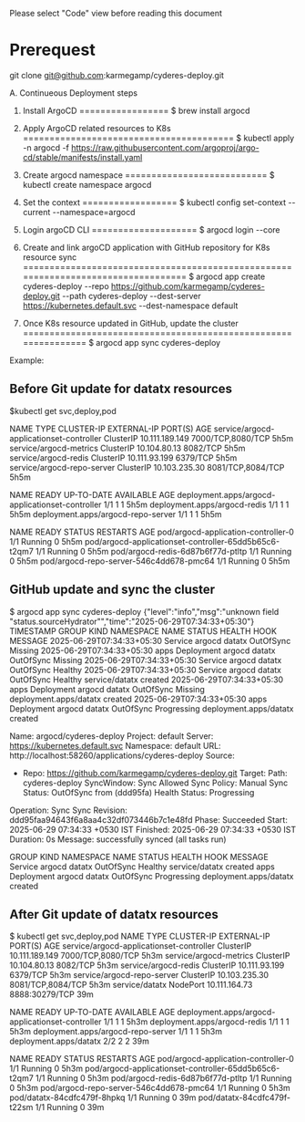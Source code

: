 Please select "Code" view before reading this document

Prerequest
==========
git clone git@github.com:karmegamp/cyderes-deploy.git

A. Continueous Deployment steps

1. Install ArgoCD 
=================
$ brew install argocd

2. Apply ArgoCD related resources to K8s
========================================
$ kubectl apply -n argocd -f https://raw.githubusercontent.com/argoproj/argo-cd/stable/manifests/install.yaml

3. Create argocd namespace
===========================
$ kubectl create namespace argocd

4. Set the context
==================
$ kubectl config set-context --current --namespace=argocd

5. Login argoCD CLI 
====================
$ argocd login --core

6. Create and link argoCD application with GitHub repository for K8s resource sync
==================================================================================
$ argocd app create cyderes-deploy --repo https://github.com/karmegamp/cyderes-deploy.git --path cyderes-deploy --dest-server https://kubernetes.default.svc --dest-namespace default

7. Once K8s resource updated in GitHub, update the cluster 
===============================================================
$ argocd app sync cyderes-deploy

Example:


Before Git update for datatx resources
--------------------------------------
$kubectl get svc,deploy,pod

NAME                                       TYPE        CLUSTER-IP       EXTERNAL-IP   PORT(S)             AGE
service/argocd-applicationset-controller   ClusterIP   10.111.189.149   <none>        7000/TCP,8080/TCP   5h5m
service/argocd-metrics                     ClusterIP   10.104.80.13     <none>        8082/TCP            5h5m
service/argocd-redis                       ClusterIP   10.111.93.199    <none>        6379/TCP            5h5m
service/argocd-repo-server                 ClusterIP   10.103.235.30    <none>        8081/TCP,8084/TCP   5h5m

NAME                                               READY   UP-TO-DATE   AVAILABLE   AGE
deployment.apps/argocd-applicationset-controller   1/1     1            1           5h5m
deployment.apps/argocd-redis                       1/1     1            1           5h5m
deployment.apps/argocd-repo-server                 1/1     1            1           5h5m

NAME                                                    READY   STATUS    RESTARTS   AGE
pod/argocd-application-controller-0                     1/1     Running   0          5h5m
pod/argocd-applicationset-controller-65dd5b65c6-t2qm7   1/1     Running   0          5h5m
pod/argocd-redis-6d87b6f77d-ptltp                       1/1     Running   0          5h5m
pod/argocd-repo-server-546c4dd678-pmc64                 1/1     Running   0          5h5m

GitHub update and sync the cluster 
----------------------------------

 $ argocd app sync cyderes-deploy
{"level":"info","msg":"unknown field \"status.sourceHydrator\"","time":"2025-06-29T07:34:33+05:30"}
TIMESTAMP                  GROUP        KIND   NAMESPACE                  NAME    STATUS    HEALTH        HOOK  MESSAGE
2025-06-29T07:34:33+05:30            Service      argocd                datatx  OutOfSync  Missing
2025-06-29T07:34:33+05:30   apps  Deployment      argocd                datatx  OutOfSync  Missing
2025-06-29T07:34:33+05:30            Service      argocd                datatx  OutOfSync  Healthy
2025-06-29T07:34:33+05:30            Service      argocd                datatx  OutOfSync  Healthy              service/datatx created
2025-06-29T07:34:33+05:30   apps  Deployment      argocd                datatx  OutOfSync  Missing              deployment.apps/datatx created
2025-06-29T07:34:33+05:30   apps  Deployment      argocd                datatx  OutOfSync  Progressing              deployment.apps/datatx created

Name:               argocd/cyderes-deploy
Project:            default
Server:             https://kubernetes.default.svc
Namespace:          default
URL:                http://localhost:58260/applications/cyderes-deploy
Source:
- Repo:             https://github.com/karmegamp/cyderes-deploy.git
  Target:
  Path:             cyderes-deploy
SyncWindow:         Sync Allowed
Sync Policy:        Manual
Sync Status:        OutOfSync from  (ddd95fa)
Health Status:      Progressing

Operation:          Sync
Sync Revision:      ddd95faa94643f6a8aa4c32df073446b7c1e48fd
Phase:              Succeeded
Start:              2025-06-29 07:34:33 +0530 IST
Finished:           2025-06-29 07:34:33 +0530 IST
Duration:           0s
Message:            successfully synced (all tasks run)

GROUP  KIND        NAMESPACE  NAME    STATUS     HEALTH       HOOK  MESSAGE
       Service     argocd     datatx  OutOfSync  Healthy            service/datatx created
apps   Deployment  argocd     datatx  OutOfSync  Progressing        deployment.apps/datatx created

After Git update of datatx resources
------------------------------------
$ kubectl get svc,deploy,pod
NAME                                       TYPE        CLUSTER-IP       EXTERNAL-IP   PORT(S)             AGE
service/argocd-applicationset-controller   ClusterIP   10.111.189.149   <none>        7000/TCP,8080/TCP   5h3m
service/argocd-metrics                     ClusterIP   10.104.80.13     <none>        8082/TCP            5h3m
service/argocd-redis                       ClusterIP   10.111.93.199    <none>        6379/TCP            5h3m
service/argocd-repo-server                 ClusterIP   10.103.235.30    <none>        8081/TCP,8084/TCP   5h3m
service/datatx                             NodePort    10.111.164.73    <none>        8888:30279/TCP      39m

NAME                                               READY   UP-TO-DATE   AVAILABLE   AGE
deployment.apps/argocd-applicationset-controller   1/1     1            1           5h3m
deployment.apps/argocd-redis                       1/1     1            1           5h3m
deployment.apps/argocd-repo-server                 1/1     1            1           5h3m
deployment.apps/datatx                             2/2     2            2           39m

NAME                                                    READY   STATUS    RESTARTS   AGE
pod/argocd-application-controller-0                     1/1     Running   0          5h3m
pod/argocd-applicationset-controller-65dd5b65c6-t2qm7   1/1     Running   0          5h3m
pod/argocd-redis-6d87b6f77d-ptltp                       1/1     Running   0          5h3m
pod/argocd-repo-server-546c4dd678-pmc64                 1/1     Running   0          5h3m
pod/datatx-84cdfc479f-8hpkq                             1/1     Running   0          39m
pod/datatx-84cdfc479f-t22sm                             1/1     Running   0          39m


